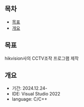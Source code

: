 ## 목차
- [목표](#목표)
- [개요](#개요)

## 목표
hikvision사의 CCTV조작 프로그램 제작

## 개요
- 기간: 2024.12.24-
- IDE: Visual Studio 2022
- language: C/C++
